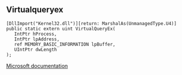 ## Virtualqueryex

```
[DllImport("Kernel32.dll")][return: MarshalAs(UnmanagedType.U4)]
public static extern uint VirtualQueryEx(
   IntPtr hProcess,
   IntPtr lpAddress,
   ref MEMORY_BASIC_INFORMATION lpBuffer,
   UIntPtr dwLength
);
```

[Microsoft documentation](https://docs.microsoft.com/en-us/windows/win32/api/memoryapi/nf-memoryapi-virtualqueryex)
